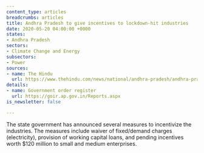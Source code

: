 ```yaml
---
content_type: articles
breadcrumbs: articles
title: Andhra Pradesh to give incentives to lockdown-hit industries
date: 2020-05-20 04:00:00 +0000
states:
- Andhra Pradesh
sectors:
- Climate Change and Energy
subsectors:
- Power
sources:
- name: The Hindu
  url: https://www.thehindu.com/news/national/andhra-pradesh/andhra-pradesh-to-give-incentives-to-lockdown-hit-industries/article31599246.ece
details:
- name: Government order register
  url: https://goir.ap.gov.in/Reports.aspx
is_newsletter: false

---
```

The state government has announced several measures to incentivize the industries. The measures include waiver of fixed/demand charges (electricity), provision of working capital loans, and pending incentives worth $120 million to small and medium enterprises.
